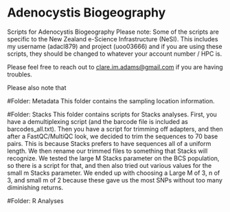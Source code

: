# Adenocystis Biogeography
Scripts for Adenocystis Biogeography
Please note: Some of the scripts are specific to the New Zealand e-Science Infrastructure (NeSI). This includes my username (adacl879) and project (uoo03666) and if you are using these scripts, they should be changed to whatever your account number / HPC is. 

Please feel free to reach out to clare.im.adams@gmail.com if you are having troubles.

Please also note that 

#Folder: Metadata
This folder contains the sampling location information. 

#Folder: Stacks
This folder contains scripts for Stacks analyses. First, you have a demultiplexing script (and the barcode file is included as barcodes_all.txt). Then you have a script for trimming off adapters, and then after a FastQC/MultiQC look, we decided to trim the sequences to 70 base pairs. This is because Stacks prefers to have sequences all of a uniform length. We then rename our trimmed files to something that Stacks will recognize. We tested the large M Stacks parameter on the BCS population, so there is a script for that, and then also tried out various values for the small m Stacks parameter. We ended up with choosing a Large M of 3, n of 3, and small m of 2 because these gave us the most SNPs without too many diminishing returns. 

#Folder: R Analyses


